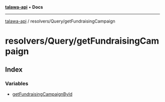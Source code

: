 [**talawa-api**](../../../README.md) • **Docs**

***

[talawa-api](../../../modules.md) / resolvers/Query/getFundraisingCampaign

# resolvers/Query/getFundraisingCampaign

## Index

### Variables

- [getFundraisingCampaignById](variables/getFundraisingCampaignById.md)
